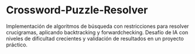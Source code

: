 # Crossword-Puzzle-Resolver
Implementación de algoritmos de búsqueda con restricciones para resolver crucigramas, aplicando backtracking y forwardchecking. Desafío de IA con niveles de dificultad crecientes y validación de resultados en un proyecto práctico.

